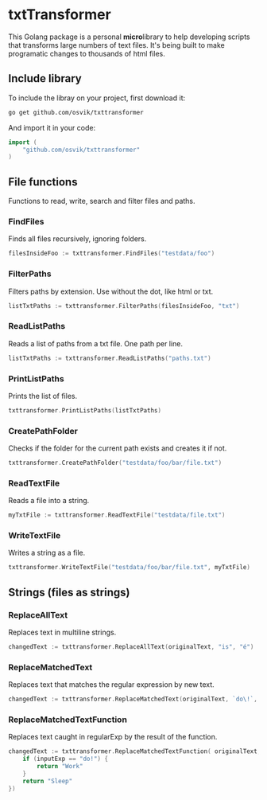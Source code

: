 # txtTransformer

This Golang package is a personal **micro**library to help developing scripts that transforms large numbers of text files. It's being built to make programatic changes to thousands of html files.

## Include library

To include the libray on your project, first download it:

```bash
go get github.com/osvik/txttransformer
```

And import it in your code:

```go
import (
    "github.com/osvik/txttransformer"
)
```


## File functions

Functions to read, write, search and filter files and paths.

### FindFiles

Finds all files recursively, ignoring folders.

```go
filesInsideFoo := txttransformer.FindFiles("testdata/foo")
```

### FilterPaths

Filters paths by extension. Use without the dot, like html or txt.

```go
listTxtPaths := txttransformer.FilterPaths(filesInsideFoo, "txt")
```

### ReadListPaths

Reads a list of paths from a txt file. One path per line.

```go
listTxtPaths := txttransformer.ReadListPaths("paths.txt")
 ```

### PrintListPaths

Prints the list of files.

```go
txttransformer.PrintListPaths(listTxtPaths)
```

### CreatePathFolder

Checks if the folder for the current path exists and creates it if not.

```go
txttransformer.CreatePathFolder("testdata/foo/bar/file.txt")
```

### ReadTextFile

Reads a file into a string.

```go
myTxtFile := txttransformer.ReadTextFile("testdata/file.txt")
```

### WriteTextFile

Writes a string as a file.

```go
txttransformer.WriteTextFile("testdata/foo/bar/file.txt", myTxtFile)
```

## Strings (files as strings)

### ReplaceAllText

Replaces text in multiline strings.

```go
changedText := txttransformer.ReplaceAllText(originalText, "is", "é")
```

### ReplaceMatchedText

Replaces text that matches the regular expression by new text.

```go
changedText := txttransformer.ReplaceMatchedText(originalText, `do\!`, "Xooer")
```

### ReplaceMatchedTextFunction

Replaces text caught in regularExp by the result of the function.

```go
changedText := txttransformer.ReplaceMatchedTextFunction( originalText, `do\!$`, func(inputExp string) string {
    if (inputExp == "do!") {
        return "Work"
    }
    return "Sleep"
})
```
